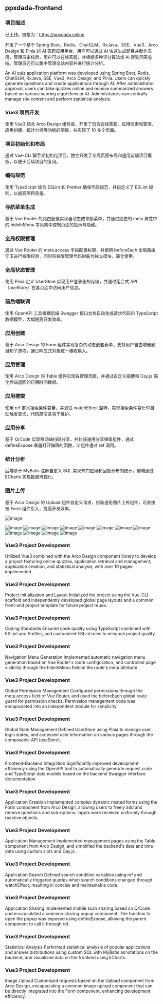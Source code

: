 ## ppxdada-frontend

### 项目描述

已上线，链接为：https://ppxdada.online

开发了一个基于 Spring Boot、Redis、ChatGLM、RxJava、SSE、Vue3、Arco Design 和 Pinia 的 AI 答题应用平台。用户可以通过 AI 快速生成题目并制作应用，管理员审核后，用户可以在线答题，并根据多种评分算法或 AI 得到回答总结。管理员还可以集中管理全站内容并进行统计分析。

An AI quiz application platform was developed using Spring Boot, Redis, ChatGLM, RxJava, SSE, Vue3, Arco Design, and Pinia. Users can quickly generate questions and create applications through AI. After administrator approval, users can take quizzes online and receive summarized answers based on various scoring algorithms or AI. Administrators can centrally manage site content and perform statistical analysis.

### Vue3 项目开发

使用 Vue3 结合 Arco Design 组件库，开发了包含在线答题、应用检索和管理、应用创建、统计分析等功能的项目，共实现了 10 多个页面。

### 项目初始化和布局

通过 Vue-CLI 脚手架初始化项目，独立开发了全局页面布局和通用前端项目模板，以便于后续项目的复用。

### 编码规范

使用 TypeScript 结合 ESLint 和 Prettier 确保代码规范，并自定义了 ESLint 规则，以提高项目质量。

### 导航菜单生成

基于 Vue Router 的路由配置实现自动生成导航菜单，并通过路由的 meta 属性中的 hideInMenu 字段集中控制页面的显示与隐藏。

### 全局权限管理

通过 Vue Router 的 meta.access 字段配置权限，并使用 beforeEach 全局路由守卫进行权限校验，同时将权限管理代码封装为独立模块，简化使用。

### 全局状态管理

使用 Pinia 定义 UserStore 实现用户登录态的存储，并通过组合式 API（useStore）在各页面中访问用户信息。

### 前后端联调

使用 OpenAPI 工具根据后端 Swagger 接口文档自动生成请求代码和 TypeScript 数据模型，大幅提高开发效率。

### 应用创建

基于 Arco Design 的 Form 组件实现复杂的动态嵌套表单，支持用户自由增删题目和子选项，通过响应式对象统一接收输入。

### 应用管理

使用 Arco Design 的 Table 组件实现各管理页面，并通过自定义插槽和 Day.js 简化后端返回的日期时间数据。

### 应用搜索

使用 ref 定义搜索条件变量，并通过 watchEffect 监听，实现搜索条件变化时自动触发查询，代码简洁且易于维护。

### 应用分享

基于 QrCode 实现移动端扫码分享，并封装通用分享弹窗组件，通过 defineExpose 暴露打开弹窗的函数，父组件通过 ref 调用。

### 统计分析

后端基于 MyBatis 注解自定义 SQL 实现热门应用和回答分布的统计，前端通过 ECharts 实现数据可视化。

### 图片上传

基于 Arco Design 的 Upload 组件自定义请求，封装通用图片上传组件，可直接被 Form 组件引入，提高开发效率。

![image](https://github.com/pipixiangz/ppxdada-frontend/blob/main/img/homepage.jpg)

![image](https://github.com/pipixiangz/ppxdada-frontend/blob/main/img/UserManagement.jpg)
![image](https://github.com/pipixiangz/ppxdada-frontend/blob/main/img/AppManagement.jpg)
![image](https://github.com/pipixiangz/ppxdada-frontend/blob/main/img/appDetails.jpg)
![image](https://github.com/pipixiangz/ppxdada-frontend/blob/main/img/answer.jpg)
![image](https://github.com/pipixiangz/ppxdada-frontend/blob/main/img/createQuestions.jpg)
![image](https://github.com/pipixiangz/ppxdada-frontend/blob/main/img/createApps.jpg)
![image](https://github.com/pipixiangz/ppxdada-frontend/blob/main/img/MyAnswers.jpg)
![image](https://github.com/pipixiangz/ppxdada-frontend/blob/main/img/AnswerManagement.jpg)
![image](https://github.com/pipixiangz/ppxdada-frontend/blob/main/img/questionManagement.jpg)
![image](https://github.com/pipixiangz/ppxdada-frontend/blob/main/img/scoringManagement.jpg)
![image](https://github.com/pipixiangz/ppxdada-frontend/blob/main/img/Statistics.jpg)
![image](https://github.com/pipixiangz/ppxdada-frontend/blob/main/img/About.jpg)


### Vue3 Project Development
Utilized Vue3 combined with the Arco Design component library to develop a project featuring online quizzes, application retrieval and management, application creation, and statistical analysis, with over 10 pages implemented.

### Vue3 Project Development
Project Initialization and Layout
Initialized the project using the Vue-CLI scaffold and independently developed global page layouts and a common front-end project template for future project reuse.

### Vue3 Project Development
Coding Standards
Ensured code quality using TypeScript combined with ESLint and Prettier, and customized ESLint rules to enhance project quality.

### Vue3 Project Development
Navigation Menu Generation
Implemented automatic navigation menu generation based on Vue Router's route configuration, and controlled page visibility through the hideInMenu field in the route's meta attribute.

### Vue3 Project Development
Global Permission Management
Configured permissions through the meta.access field of Vue Router, and used the beforeEach global route guard for permission checks. Permission management code was encapsulated into an independent module for simplicity.

### Vue3 Project Development
Global State Management
Defined UserStore using Pinia to manage user login states, and accessed user information on various pages through the composable API (useStore).

### Vue3 Project Development
Frontend-Backend Integration
Significantly improved development efficiency using the OpenAPI tool to automatically generate request code and TypeScript data models based on the backend Swagger interface documentation.

### Vue3 Project Development
Application Creation
Implemented complex dynamic nested forms using the Form component from Arco Design, allowing users to freely add and remove questions and sub-options. Inputs were received uniformly through reactive objects.

### Vue3 Project Development
Application Management
Implemented management pages using the Table component from Arco Design, and simplified the backend's date and time data using custom slots and Day.js.

### Vue3 Project Development
Application Search
Defined search condition variables using ref and automatically triggered queries when search conditions changed through watchEffect, resulting in concise and maintainable code.

### Vue3 Project Development
Application Sharing
Implemented mobile scan sharing based on QrCode and encapsulated a common sharing popup component. The function to open the popup was exposed using defineExpose, allowing the parent component to call it through ref.

### Vue3 Project Development
Statistical Analysis
Performed statistical analysis of popular applications and answer distributions using custom SQL with MyBatis annotations on the backend, and visualized data on the frontend using ECharts.

### Vue3 Project Development
Image Upload
Customized requests based on the Upload component from Arco Design, encapsulating a common image upload component that can be directly integrated into the Form component, enhancing development efficiency.

